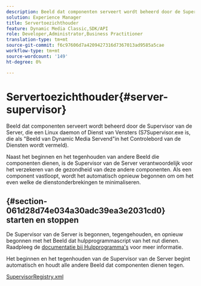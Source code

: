 ```yaml
---
description: Beeld dat componenten serveert wordt beheerd door de Supervisor van de Server, die een Linux daemon of Dienst van Vensters (S7Supervisor.exe is, die als "Beeld van Dynamic Media Servend"in het Controlebord van de Diensten wordt vermeld).
solution: Experience Manager
title: Servertoezichthouder
feature: Dynamic Media Classic,SDK/API
role: Developer,Administrator,Business Practitioner
translation-type: tm+mt
source-git-commit: f6c97606d7a4209427316d7367013ad9585a5cae
workflow-type: tm+mt
source-wordcount: '149'
ht-degree: 0%

---
```



# Servertoezichthouder{#server-supervisor}

Beeld dat componenten serveert wordt beheerd door de Supervisor van de Server, die een Linux daemon of Dienst van Vensters (S7Supervisor.exe is, die als &quot;Beeld van Dynamic Media Servend&quot;in het Controlebord van de Diensten wordt vermeld).

Naast het beginnen en het tegenhouden van andere Beeld die componenten dienen, is de Supervisor van de Server verantwoordelijk voor het verzekeren van de gezondheid van deze andere componenten. Als een component vastloopt, wordt het automatisch opnieuw begonnen om om het even welke de dienstonderbrekingen te minimaliseren.

## {#section-061d28d74e034a30adc39ea3e2031cd0} starten en stoppen

De Supervisor van de Server is begonnen, tegengehouden, en opnieuw begonnen met het Beeld dat hulpprogrammascript van het nut dienen. Raadpleeg de [documentatie bij Hulpprogramma&#39;s](../../../is-api/is-utils/utilities/c-location-of-utilities.md#concept-bae61e53344449af978502cac6be8b5f) voor meer informatie.

Het beginnen en het tegenhouden van de Supervisor van de Server begint automatisch en houdt alle andere Beeld dat componenten dienen tegen.

[SupervisorRegistry.xml](../../../is-api/image-serving-api-ref/c-configuration-and-administration/r-server-configuration-files/r-supervisorregistry.md#reference-b55f37a7a7a044d19c1722f5130906c6)
